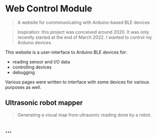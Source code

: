 # Web Control Module
> A website for commmunicating with Arduino-based BLE devices

> Inspiration: this project was conceived around 2020. It was only recently started at the end of March 2022. I wanted to control my Arduino devices.

This website is a user-interface to Arduino BLE devices for:
- reading sensor and I/O data
- controlling devices
- debugging

Various pages were written to interface with some devices for various purposes as well.

## Ultrasonic robot mapper
> Generating a visual map from ultrasonic reading done by a robot.

## ...